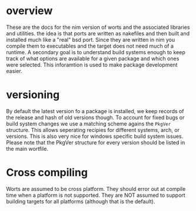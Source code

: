 # overview

These are the docs for the nim version of worts and
the associated libraries and utilities. the idea is that ports are written as nakefiles and then
built and installed much like a "real" bsd port. Since they
are written in nim you compile them to executables and the target
does not need much of a runtime. A secondary goal is to understand build systems enough to keep track of what options
are available for a given package and which ones were selected. This inforamtion
is used to make package development easier.

# versioning

By default the latest version fo a package is installed, 
we keep records of the release and hash of old versions though. To account for fixed bugs or
build system changes we use a matching scheme agains the `PkgVer` structure. This allows
seperating recipies for different systems, arch, or versions. This is also very nice for windows
specific build system issues. Please note that the PkgVer structure for every version should be listed
in the main wortfile.

# Cross compiling
Worts are assumed to be cross platform. They should error out at compile time when
a platform is not supported. They are NOT assumed to support building targets for all platforms
(although that is the default).